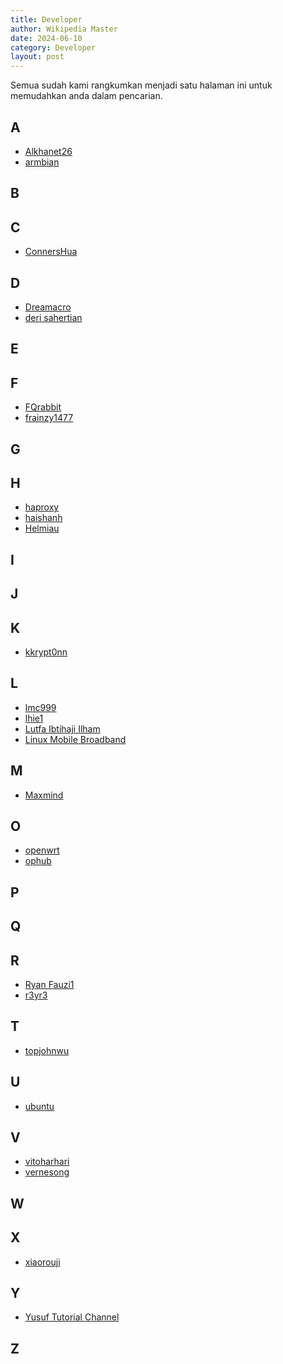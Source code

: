 ```yaml
---
title: Developer
author: Wikipedia Master
date: 2024-06-10
category: Developer
layout: post
---
```


Semua sudah kami rangkumkan menjadi satu halaman ini untuk memudahkan anda dalam pencarian.

## A

- <a href="https://github.com/alkhanet26" target="_blank">Alkhanet26</a>
- <a href="https://github.com/armbian" target="_blank">armbian</a>

## B

## C

- <a href="https://github.com/ConnersHua" target="_blank">ConnersHua</a>

## D

- <a href="https://github.com/Dreamacro" target="_blank">Dreamacro</a>
- <a href="https://github.com/derisamedia" target="_blank">deri sahertian</a>

## E

## F

- <a href="https://github.com/FQrabbit" target="_blank">FQrabbit</a>
- <a href="https://github.com/frainzy1477" target="_blank">frainzy1477</a>

## G

## H

- <a href="https://github.com/haproxy" target="_blank">haproxy</a>
- <a href="https://github.com/haishanh" target="_blank">haishanh</a>
- <a href="https://github.com/helmiau" target="_blank">Helmiau</a>

## I

## J

## K

- <a href="https://github.com/kkrypt0nn" target="_blank">kkrypt0nn</a>

## L

- <a href="https://github.com/lmc999" target="_blank">lmc999</a>
- <a href="https://github.com/lhie1" target="_blank">lhie1</a>
- <a href="https://github.com/lutfailham96" target="_blank">Lutfa Ibtihaji Ilham</a>
- <a href="https://github.com/linux-mobile-broadband" target="_blank">Linux Mobile Broadband</a>

## M

- <a href="https://www.maxmind.com/" target="_blank">Maxmind</a>

## O

- <a href="https://github.com/openwrt" target="_blank">openwrt</a>
- <a href="https://github.com/ophub" target="_blank">ophub</a>

## P

## Q

## R

- <a href="https://github.com/ryanfauzi1" target="_blank">Ryan Fauzi1</a>
- <a href="https://github.com/r3yr3" target="_blank">r3yr3</a>

## T

- <a href="https://github.com/topjohnwu" target="_blank">topjohnwu</a>

## U

- <a href="https://www.ubuntu.com/" target="_blank">ubuntu</a>

## V

- <a href="https://github.com/vitoharhari" target="_blank">vitoharhari</a>
- <a href="https://github.com/vernesong" target="_blank">vernesong</a>

## W

## X

- <a href="https://github.com/xiaorouji" target="_blank">xiaorouji</a>

## Y

- <a href="https://github.com/yusuftutorial" target="_blank">Yusuf Tutorial Channel</a>

## Z
